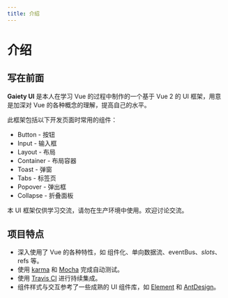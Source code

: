 ```yaml
---
title: 介绍
---
```

# 介绍
## 写在前面
**Gaiety UI** 是本人在学习 Vue 的过程中制作的一个基于 Vue 2 的 UI 框架，用意是加深对 Vue 的各种概念的理解，提高自己的水平。

此框架包括以下开发页面时常用的组件：

- Button - 按钮
- Input - 输入框
- Layout - 布局
- Container - 布局容器
- Toast - 弹窗
- Tabs - 标签页
- Popover - 弹出框
- Collapse - 折叠面板

本 UI 框架仅供学习交流，请勿在生产环境中使用。欢迎讨论交流。
## 项目特点
- 深入使用了 Vue 的各种特性，如 组件化、单向数据流、eventBus、$slots、$refs 等。
- 使用 [karma](https://karma-runner.github.io/latest/index.html) 和 [Mocha](https://mochajs.org/) 完成自动测试。
- 使用 [Travis CI](https://travis-ci.org/) 进行持续集成。
- 组件样式与交互参考了一些成熟的 UI 组件库，如 [Element](http://element-cn.eleme.io/#/zh-CN) 和 [AntDesign](https://ant.design/docs/react/introduce-cn)。